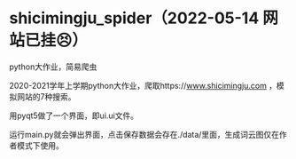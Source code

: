 # shicimingju_spider（2022-05-14 网站已挂😣）
python大作业，简易爬虫

2020-2021学年上学期python大作业，爬取https://www.shicimingju.com ，模拟网站的7种搜索。

用pyqt5做了一个界面，即ui.ui文件。

运行main.py就会弹出界面，点击保存数据会存在./data/里面，生成词云图仅在作者模式下使用。
